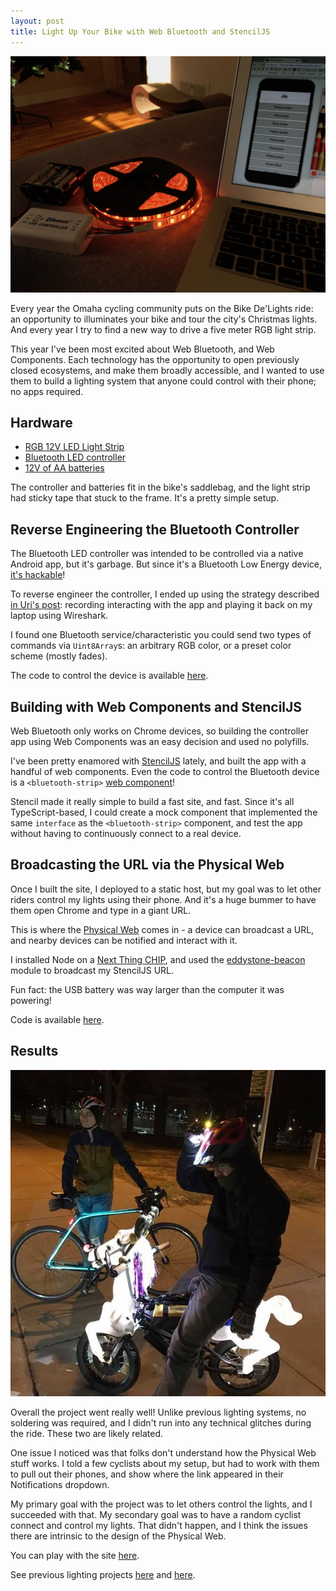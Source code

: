 ```yaml
---
layout: post
title: Light Up Your Bike with Web Bluetooth and StencilJS
---
```


![Bike DeLights testing](../images/bdl-bt-1.jpg)

Every year the Omaha cycling community puts on the Bike De'Lights ride: an opportunity to illuminates your bike and tour the city's Christmas lights. And every year I try to find a new way to drive a five meter RGB light strip.

This year I've been most excited about Web Bluetooth, and Web Components. Each technology has the opportunity to open previously closed ecosystems, and make them broadly accessible, and I wanted to use them to build a lighting system that anyone could control with their phone; no apps required.

## Hardware

- [RGB 12V LED Light Strip](https://www.amazon.com/gp/product/B00DTOAWZ2/ref=oh_aui_search_detailpage?ie=UTF8&psc=1)
- [Bluetooth LED controller](https://www.amazon.com/gp/product/B00ZQVWU2O/ref=oh_aui_search_detailpage?ie=UTF8&psc=1)
- [12V of AA batteries](https://www.amazon.com/SMAKN%C2%AE-8PCS-Battery-Holder-Black/dp/B01F6LHMR6/ref=sr_1_4?ie=UTF8&qid=1513571511&sr=8-4&keywords=12v+aa+battery+holder)

The controller and batteries fit in the bike's saddlebag, and the light strip had sticky tape that stuck to the frame. It's a pretty simple setup.

## Reverse Engineering the Bluetooth Controller

The Bluetooth LED controller was intended to be controlled via a native Android app, but it's garbage. But since it's a Bluetooth Low Energy device, [it's hackable](/web-bluetooth/)!

To reverse engineer the controller, I ended up using the strategy described [in Uri's post](https://web.archive.org/web/20171125190841/https://medium.com/@urish/reverse-engineering-a-bluetooth-lightbulb-56580fcb7546): recording interacting with the app and playing it back on my laptop using Wireshark.

I found one Bluetooth service/characteristic you could send two types of commands via `Uint8Array`s: an arbitrary RGB color, or a preset color scheme (mostly fades).

The code to control the device is available [here](https://github.com/mattdsteele/web-bluetooth-bike-leds/blob/master/src/components/bluetooth-strip/bluetooth-strip.tsx#L16).

## Building with Web Components and StencilJS

Web Bluetooth only works on Chrome devices, so building the controller app using Web Components was an easy decision and used no polyfills.

I've been pretty enamored with [StencilJS](https://stenciljs.com/) lately, and built the app with a handful of web components. Even the code to control the Bluetooth device is a `<bluetooth-strip>` [web component](https://github.com/mattdsteele/web-bluetooth-bike-leds/blob/master/src/components/bluetooth-strip/bluetooth-strip.tsx)!

Stencil made it really simple to build a fast site, and fast. Since it's all TypeScript-based, I could create a mock component that implemented the same `interface` as the `<bluetooth-strip>` component, and test the app without having to continuously connect to a real device.

## Broadcasting the URL via the Physical Web

Once I built the site, I deployed to a static host, but my goal was to let other riders control my lights using their phone. And it's a huge bummer to have them open Chrome and type in a giant URL.

This is where the [Physical Web](https://google.github.io/physical-web/) comes in - a device can broadcast a URL, and nearby devices can be notified and interact with it.

I installed Node on a [Next Thing CHIP](https://web.archive.org/web/20170930101728/https://docs.getchip.com/chip.html), and used the [eddystone-beacon](https://www.npmjs.com/package/eddystone-beacon) module to broadcast my StencilJS URL.

Fun fact: the USB battery was way larger than the computer it was powering!

Code is available [here](https://github.com/mattdsteele/web-bluetooth-bike-leds/tree/master/broadcast).

## Results

![I'm behind the cooler setup](../images/bdl-bt-2.jpg)

Overall the project went really well! Unlike previous lighting systems, no soldering was required, and I didn't run into any technical glitches during the ride. These two are likely related.

One issue I noticed was that folks don't understand how the Physical Web stuff works.
I told a few cyclists about my setup, but had to work with them to pull out their phones, and show where the link appeared in their Notifications dropdown.

My primary goal with the project was to let others control the lights, and I succeeded with that.
My secondary goal was to have a random cyclist connect and control my lights. That didn't happen, and I think the issues there are intrinsic to the design of the Physical Web.

You can play with the site [here](https://projects.steele.blue/bike-lights/).

See previous lighting projects [here](/raspberry-pi-bike/) and [here](/arduino-bike-lights/).
